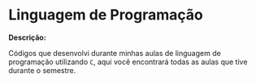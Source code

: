 # Linguagem de Programação

**Descrição:**

Códigos que desenvolvi durante minhas aulas de linguagem de programação utilizando `C`, aqui você encontrará todas as aulas que tive durante o semestre.
